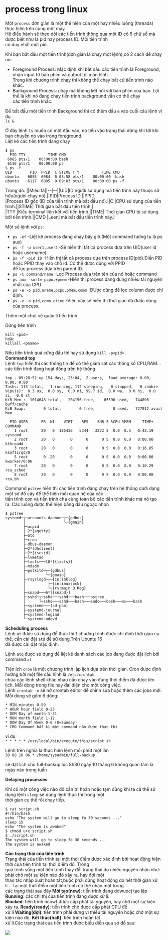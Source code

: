 # process trong linux  

Một `process` đơn giản là một thể hiện của một hay nhiều luồng (threads) thực hiện trên cùng một máy.  
Hệ điều hành sẽ theo dõi các tiến trình thông qua một ID có 5 chữ số mà được biết như là pid hay process ID. Mỗi tiến trình  
có duy nhất một pid.  

Khi bạn bắt đầu một tiến trình(đơn giản là chạy một lệnh),có 2 cách để chạy nó:  
* Foreground Process: Mặc định khi bắt đầu các tiến trình là Foreground, nhận input từ bàn phím và output tới màn hình.  
Trong khi chương trình chạy thì không thể chạy bất cứ tiến trình nào khác.  
* Background Process: chạy mà không kết nối với bàn phím của bạn. Lợi thế là khi nó đang chạy tiến trình background vẫn có thể chạy  
các tiến trình khác.

Để bắt đầu một tiến trình Background thì có thêm dấu `&` vào cuối câu lệnh ví dụ  
`ls &`  

Ở đây lệnh `ls` muốn có một đầu vào, nó tiến vào trạng thái dừng khi tới khi bạn chuyển nó vào trong foreground.  
Liệt kê các tiến trình đang chạy

```
$ ps
  PID TTY          TIME CMD
 6085 pts/1    00:00:00 bash
 6116 pts/1    00:00:00 ps
$ ps -f
UID        PID  PPID  C STIME TTY          TIME CMD
ubuntu    6085  6084  0 08:58 pts/1    00:00:00 -bash
ubuntu    6117  6085  0 09:03 pts/1    00:00:00 ps -f
```  

Trong đó: ||Miêu tả||--|--||UID|ID người sử dụng mà tiến trình này thuộc sở hữu(người chạy nó).||PID|Process ID.||PPID   
|Process ID gốc (ID của tiến trình mà bắt đầu nó).||C |CPU sử dụng của tiến trình.||STIME| Thời gian bắt đầu tiến trình.|  
|TTY |Kiểu terminal liên kết với tiến trình.||TIME| Thời gian CPU bị sử dụng bởi tiến trình.||CMD |Leenj mà bắt đầu tiến trình này.|  

Một số lệnh với `ps`:  
* `ps -ef` -Liệt kê process đang chạy bậy giờ.(Một command tương tụ là ps aux)  
* `ps -f -u user1,user2` -Sẽ hiển thị tất cả process dựa trên UID(user id hoặc username).  
* `ps -f -pid ID` -Hiển thị tất cả process dựa trên process ID(pid).Điền PID hoặc PPID thay vào chỗ id. Có thể được dùng với PPID  
để lọc process dựa trên parent ID.  
* `ps -C command/name` -Lọc Process dựa trên tên của nó hoặc command  
* `ps aux -sort=-pcpu,+pmem` -Hiển thị process đang dùng nhiều tài nguyên nhất của CPU.  
* `ps -e -o pid,uname,pcpu,pmem,comm` -ĐƯợc dùng để lọc column được chỉ định.  
* `ps -e -o pid,comm,etime` -Việc này sẽ hiển thị thời gian đã được dùng của process.  

Thêm một chút về quản lí tiến trình  

Dừng tiến trình

```
kill <pid>  
hoặc
killall <pname>
```  
Nếu tiến trình quá cứng đầu thì hay sử dụng `kill -p<pid>`  
**Command top**  
Lệnh `top` hiển thị các thông tin để có thể giám sát các thông số CPU,RAM... các tiến trình đang hoạt đông trên hệ thống

```
top - 09:28:52 up 154 days, 23:04,  2 users,  load average: 0.00, 0.00, 0.00
Tasks: 113 total,   1 running, 112 sleeping,   0 stopped,   0 zombie
%Cpu(s):  0.3 us,  0.0 sy,  0.0 ni, 99.7 id,  0.0 wa,  0.0 hi,  0.0 si,  0.0 st
KiB Mem :  1014648 total,   204156 free,    65596 used,   744896 buff/cache
KiB Swap:        0 total,        0 free,        0 used.   727912 avail Mem 

  PID USER      PR  NI    VIRT    RES    SHR S %CPU %MEM     TIME+ COMMAND                        
    1 root      20   0  185436   5344   3272 S  0.0  0.5   0:42.19 systemd                        
    2 root      20   0       0      0      0 S  0.0  0.0   0:00.00 kthreadd                       
    3 root      20   0       0      0      0 S  0.0  0.0   0:16.85 ksoftirqd/0                    
    5 root       0 -20       0      0      0 S  0.0  0.0   0:00.00 kworker/0:0H                   
    7 root      20   0       0      0      0 S  0.0  0.0   0:10.29 rcu_sched                      
    8 root      20   0       0      0      0 S  0.0  0.0   0:00.00 rcu_bh  
```  
Command `pstree` hiển thị các tiến trình đang chạy trên hệ thống dưới dạng một sơ đồ cây để thể hiện mối quan hệ của các  
tiến trình con và tiến trình cha cùng toàn bộ các tiến trình khác mà nó tạo ra. Các luồng được thể hiện bằng dấu ngoặc nhon  
```
$ pstree
systemd─┬─accounts-daemon─┬─{gdbus}
        │                 └─{gmain}
        ├─acpid
        ├─2*[agetty]
        ├─atd
        ├─cron
        ├─dbus-daemon
        ├─2*[dhclient]
        ├─2*[iscsid]
        ├─lvmetad
        ├─lxcfs───10*[{lxcfs}]
        ├─mdadm
        ├─polkitd─┬─{gdbus}
        │         └─{gmain}
        ├─rsyslogd─┬─{in:imklog}
        │          ├─{in:imuxsock}
        │          └─{rs:main Q:Reg}
        ├─snapd───6*[{snapd}]
        ├─sshd─┬─sshd───sshd───bash───pstree
        │      └─sshd───sshd───bash───sudo───bash───su───bash
        ├─systemd───(sd-pam)
        ├─systemd-journal
        ├─systemd-logind
        └─systemd-udevd
```  
**Scheduling process**  
Lệnh  `at` được sử dụng để thực thi 1 chương trình được chỉ định thời gian cụ thể, cần cài đặt `atd` để sử dụng.Trên Ubuntu 16  
đã được cài đặt mặc định.  

Lệnh `atq` được sử dụng để liệt kê danh sách các job đang được đặt lịch bởi command `at`  

Tiện ích `cron` là một chương trình lập lịch dựa trên thời gian. Cron được định hướng bởi một file cấu hình là `/etc/crontab`  
chứa các lênh shell khác nhau cần chạy vào đúng thời điểm đã được lên lịch. Mỗi dòng trong file này đại diện cho một công việc.  
Lệnh `crontab -e` sẽ nở crontab editor để chỉnh sửa hoặc thêm các jobs mới. Mỗi dòng sẽ gồm 6 dòng:  
```
* MIN minutes 0-59  
* HOUR hour field 0-23  
* DOM Day of month 1-31  
* MON month field 1-12  
* DOW Day Of Week 0-6 (0=Sunday)  
* CMD Command bất kì một command nào được thực thi  
```  
ví dụ:  
```* * * * * /usr/local/bin/execute/this/script.sh```  

Lệnh trên nghĩa la thực hiện lệnh mỗi phút một lần  
```30 08 10 06 * /home/sysadmin/full-backup```  

sẽ đặt lịch cho full-backup lúc 8h30 ngày 10 tháng 6 không quan tâm là ngày nào trong tuần  

**Delaying processes**  

Khi có một công việc nào đó cần trì hoãn hoặc tạm đừng khi ta cả thể sử dụng lệnh `sleep` sẽ dùng lệnh thực thi trong một  
thời gian cụ thể rồi chạy tiếp.

```
$ cat script.sh  
#!/bin/bash  
echo "The system will go to sleep fo 30 seconds ..."  
sleep 15  
echo "The system is awaked"  
$ chmod u+x script.sh  
$ ./script.sh  
The system will go to sleep fo 30 seconds ...  
The system is awaked  
```  

**Các trạng thái của tiến trình**  
Trạng thái của tiến trình tại một thời điểm được xác đinh bởi hoạt động hiện thời của tiến trình tại thời điểm đó. Trong  
quá trình sống một tiến trình thay đổi trạng thái do nhiều nguyên nhân như: phải chờ một sự kiện nào đó xảy ra, hay đợi một  
thao tác nhập xuất hoàn tất,buộc phải dừng hoạt động do hết thời gian xử lí... Tại một thời điểm một tiến trình có thể nhận một trong  
các trạng thái sau đây **Mới tạo(new)**: tiến trình đang ddwuocj tạo lập **Running**: các chỉ thị của tiến trình đang được xử lí.  
**Blocked**: tiến trình hcowf được cấp phát tài nguyên, hay chờ một sự kiện xảy ra. **Ready(ready)**: tiến trình chờ được cấp phát CPU để  
xử lí **Waiting(đợi)**: tiến trình phải dừng vì thiếu tài nguyên hoặc chờ một sự kiện nào đó. **Kết thúc(halt)**: tiến trình hoàn tất  
xử lí.Các trạng thái của tiến trình được biểu diễn qua sơ đồ sau:  

<img src="img/10.png">  

 